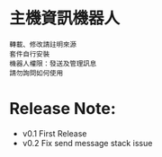 # 主機資訊機器人


```
轉載、修改請註明來源
套件自行安裝
機器人權限：發送及管理訊息
請勿詢問如何使用
```

# Release Note:

* v0.1 First Release
* v0.2 Fix send message stack issue

